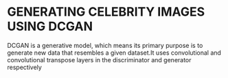 # GENERATING CELEBRITY IMAGES USING DCGAN
DCGAN is a generative model, which means its primary
purpose is to generate new data that resembles a given
dataset.It uses convolutional and convolutional transpose
layers in the discriminator and generator respectively
